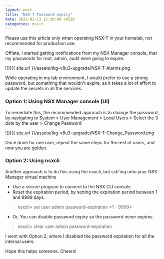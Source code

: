 ```yaml
---
layout: post
title: "NSX-T Password expiry"
date: 2025-01-13 15:30:00 +0530
categories: nsx-t
---
```


Please use this article only when operating NSX-T in your homelab, not recommended for production use.

Offlate, I started getting notifications from my NSX Manager console, that my passwords for root, admin, audit were going to expire.

![]({{ site.url }}/assets/tkg-v8u3-upgrade/NSX-T-Alarms.png

While operating in my lab environment, I would prefer to use a strong password, but something that wouldn't expire, as it takes a lot of effort to update the secrets in all the services.

### Option 1: Using NSX Manager console (UI)
To remediate this, the recommended approach is to change the password, by navigating to System > User Management > Local Users > Select the 3 dots by the user > Change Password

![]({{ site.url }}/assets/tkg-v8u3-upgrade/NSX-T-Change_Password.png

Once done for one user, repeat the same steps for the rest of users, and now you are golden.

### Option 2: Using nsxcli

Another approach is to do this using the nsxcli, but ssh'ing onto your NSX Manager virtual machine

- Use a secure program to connect to the NSX CLI console.
- Reset the expiration period, by setting the expiration period between 1 and 9999 days.
> nsxcli> set user admin password-expiration <1 - 9999>

- Or, You can disable password expiry so the password never expires.
> nsxcli> clear user admin password-expiration

I went with Option 2, where I disabled the password expiration for all the internal users.

Hope this helps someone. Cheers!